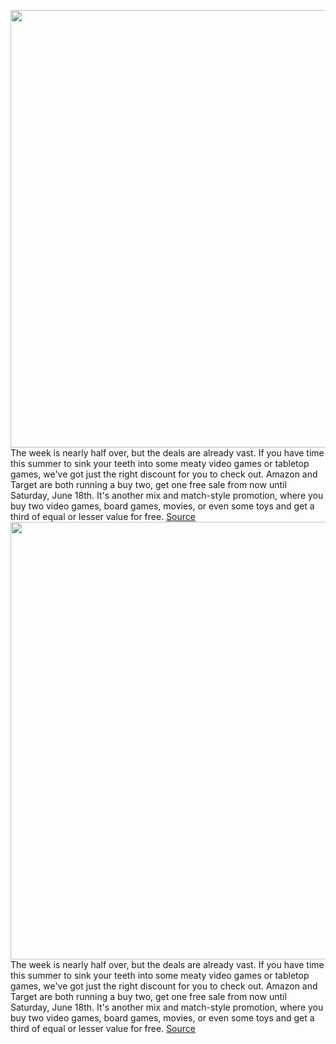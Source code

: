 <img src='https://cdn.vox-cdn.com/thumbor/n9pUlGUE0fty_DT9vrQRKN-yUOQ=/0x0:1920x1080/1200x800/filters:focal(807x387:1113x693)/cdn.vox-cdn.com/uploads/chorus_image/image/70978895/ELDENRING_23.0.jpg' width='700px' /><br/>
The week is nearly half over, but the deals are already vast. If you have time this summer to sink your teeth into some meaty video games or tabletop games, we've got just the right discount for you to check out. Amazon and Target are both running a buy two, get one free sale from now until Saturday, June 18th. It's another mix and match-style promotion, where you buy two video games, board games, movies, or even some toys and get a third of equal or lesser value for free.
<a href='https://www.theverge.com/good-deals/2022/6/15/23167187/target-amazon-video-games-evga-rtx-3080-ti-echo-dot-smart-thermostat-deal-sale'> Source <a/><img src='https://cdn.vox-cdn.com/thumbor/n9pUlGUE0fty_DT9vrQRKN-yUOQ=/0x0:1920x1080/1200x800/filters:focal(807x387:1113x693)/cdn.vox-cdn.com/uploads/chorus_image/image/70978895/ELDENRING_23.0.jpg' width='700px' /><br/>
The week is nearly half over, but the deals are already vast. If you have time this summer to sink your teeth into some meaty video games or tabletop games, we've got just the right discount for you to check out. Amazon and Target are both running a buy two, get one free sale from now until Saturday, June 18th. It's another mix and match-style promotion, where you buy two video games, board games, movies, or even some toys and get a third of equal or lesser value for free.
<a href='https://www.theverge.com/good-deals/2022/6/15/23167187/target-amazon-video-games-evga-rtx-3080-ti-echo-dot-smart-thermostat-deal-sale'> Source <a/>